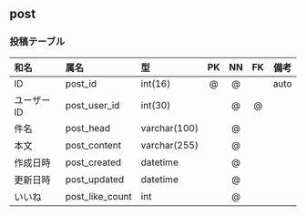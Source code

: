 ## post

### 投稿テーブル

|和名|属名|型|PK|NN|FK|備考|
|:---|:---|:---|:---:|:---:|:---:|---|
|ID|post_id|int(16)|@|@||auto|
|ユーザーID|post_user_id|int(30)||@|@||
|件名|post_head|varchar(100)||@|||
|本文|post_content|varchar(255)||@|||
|作成日時|post_created|datetime||@|||
|更新日時|post_updated|datetime||@|||
|いいね|post_like_count|int||@|||